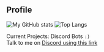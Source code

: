 ## Profile

![My GitHub stats](https://github-readme-stats.vercel.app/api?username=dakshrocks21&count_private=true&show_icons=true&theme=monokai)
![Top Langs](https://github-readme-stats.vercel.app/api/top-langs/?username=dakshrocks21&theme=monokai&layout=compact)</br>

Current Projects: Discord Bots `:)`<br>
Talk to me on <a href="https://discordapp.com/channels/@me/664354579437191169/">Discord using this link </a> 
